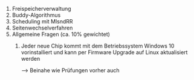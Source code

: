 1. Freispeicherverwaltung
2. Buddy-Algorithmus
3. Scheduling mit MlsndRR
4. Seitenwechselverfahren 
5. Allgemeine Fragen (ca. 10% gewichtet)
   1. Jeder neue Chip kommt mit dem Betriebssystem Windows 10 vorinstalliert und kann per Firmware Upgrade auf Linux aktualisiert werden    
        
      \--> Beinahe wie Prüfungen vorher auch 